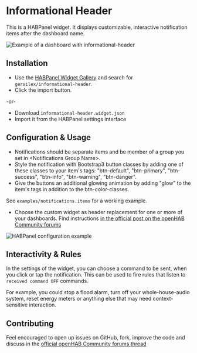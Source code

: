 Informational Header
====================

This is a HABPanel widget. It displays customizable, interactive notification items after the dashboard name.

![Example of a dashboard with informational-header](https://github.com/gersilex/informational-header/raw/master/screenshot.png "Example of a dashboard with informational-header")

Installation
------------

- Use the [HABPanel Widget Gallery](https://community.openhab.org/t/habpanel-widget-gallery/34691) and search for `gersilex/informational-header`.
- Click the import button.

-or-

- Download `informational-header.widget.json`
- Import it from the HABPanel settings interface

Configuration & Usage
---------------------

- Notifications should be separate items and be member of a group you set in &lt;Notifications Group Name>.
- Style the notification with Bootstrap3 button classes by adding one of these classes to your item's tags: \"btn-default\", \"btn-primary\", \"btn-success\", \"btn-info\", \"btn-warning\", \"btn-danger\".
- Give the buttons an additional glowing animation by adding \"glow\" to the item's tags in addition to the btn-color-classes.

See `examples/notifications.items` for a working example.

- Choose the custom widget as header replacement for one or more of your dashboards. Find instructions [in the official post on the openHAB Community forums](https://community.openhab.org/t/new-display-options-incl-experimental-custom-widgets-everywhere/34140)

![HABPanel configuration example](https://github.com/gersilex/informational-header/raw/master/example/HABPanel-Dashboard-settings.png)

Interactivity & Rules
---------------------

In the settings of the widget, you can choose a command to be sent, when you click or tap the notification. This can be used to fire rules that listen to `received command OFF` commands.

For example, you could stop a flood alarm, turn off your whole-house-audio system, reset energy meters or anything else that may need context-sensitive interaction.

Contributing
------------

Feel encouraged to open up issues on GitHub, fork, improve the code and discuss in the [official openHAB Community forums thread]()
